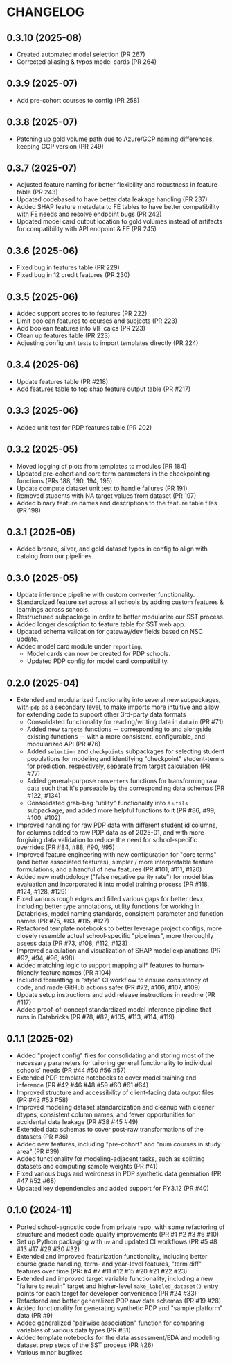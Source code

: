# CHANGELOG

## 0.3.10 (2025-08)
- Created automated model selection (PR 267)
- Corrected aliasing & typos model cards (PR 264)

## 0.3.9 (2025-07)
- Add pre-cohort courses to config (PR 258)

## 0.3.8 (2025-07)
- Patching up gold volume path due to Azure/GCP naming differences, keeping GCP version (PR 249)

## 0.3.7 (2025-07)
- Adjusted feature naming for better flexibility and robustness in feature table (PR 243)
- Updated codebased to have better data leakage handling (PR 237)
- Added SHAP feature metadata to FE tables to have better compatibility with FE needs and resolve endpoint bugs (PR 242)
- Updated model card output location to gold volumes instead of artifacts for compatibility with API endpoint & FE (PR 245) 

## 0.3.6 (2025-06)
- Fixed bug in features table (PR 229)
- Fixed bug in 12 credit features (PR 230)

## 0.3.5 (2025-06)
- Added support scores to to features (PR 222)
- Limit boolean features to courses and subjects (PR 223)
- Add boolean features into VIF calcs (PR 223)
- Clean up features table (PR 223)
- Adjusting config unit tests to import templates directly (PR 224)

## 0.3.4 (2025-06)
- Update features table (PR #218)
- Add features table to top shap feature output table (PR #217)

## 0.3.3 (2025-06)
- Added unit test for PDP features table (PR 202)

## 0.3.2 (2025-05)
- Moved logging of plots from templates to modules (PR 184)
- Updated pre-cohort and core term parameters in the checkpointing functions (PRs 188, 190, 194, 195)
- Update compute dataset unit test to handle failures (PR 191)
- Removed students with NA target values from dataset (PR 197)
- Added binary feature names and descriptions to the feature table files (PR 198)


## 0.3.1 (2025-05)
- Added bronze, silver, and gold dataset types in config to align with catalog from our pipelines.

## 0.3.0 (2025-05)
- Update inference pipeline with custom converter functionality.
- Standardized feature set across all schools by adding custom features & learnings across schools.
- Restructured subpackage in order to better modularize our SST process.
- Added longer description to feature table for SST web app.
- Updated schema validation for gateway/dev fields based on NSC update.
- Added model card module under `reporting`.
  - Model cards can now be created for PDP schools.
  - Updated PDP config for model card compatibility.

## 0.2.0 (2025-04)

- Extended and modularized functionality into several new subpackages, with `pdp` as a secondary level, to make imports more intuitive and allow for extending code to support other 3rd-party data formats
    - Consolidated functionality for reading/writing data in `dataio` (PR #71)
    - Added new `targets` functions -- corresponding to and alongside existing functions -- with a more consistent, configurable, and modularized API (PR #76)
    - Added `selection` and `checkpoints` subpackages for selecting student populations for modeling and identifying "checkpoint" student-terms for prediction, respectively, separate from target calculation (PR #77)
    - Added general-purpose `converters` functions for transforming raw data such that it's parseable by the corresponding data schemas (PR #122, #134)
    - Consolidated grab-bag "utility" functionality into a `utils` subpackage, and added more helpful functions to it (PR #86, #99, #100, #102)
- Improved handling for raw PDP data with different student id columns, for columns added to raw PDP data as of 2025-01, and with more forgiving data validation to reduce the need for school-specific overrides (PR #84, #88, #90, #95)
- Improved feature engineering with new configuration for "core terms" (and better associated features), simpler / more interpretable feature formulations, and a handful of new features (PR #101, #111, #120)
- Added new methodology ("false negative parity rate") for model bias evaluation and incorporated it into model training process (PR #118, #124, #128, #129)
- Fixed various rough edges and filled various gaps for better devx, including better type annotations, utility functions for working in Databricks, model naming standards, consistent parameter and function names (PR #75, #83, #115, #127)
- Refactored template notebooks to better leverage project configs, more closely resemble actual school-specific "pipelines", more thoroughly assess data (PR #73, #108, #112, #123)
- Improved calculation and visualization of SHAP model explanations (PR #92, #94, #96, #98)
- Added matching logic to support mapping all* features to human-friendly feature names (PR #104)
- Included formatting in "style" CI workflow to ensure consistency of code, and made GitHub actions safer (PR #72, #106, #107, #109)
- Update setup instructions and add release instructions in readme (PR #117)
- Added proof-of-concept standardized model inference pipeline that runs in Databricks (PR #78, #82, #105, #113, #114, #119)

## 0.1.1 (2025-02)

- Added "project config" files for consolidating and storing most of the necessary parameters for tailoring general functionality to individual schools' needs (PR #44 #50 #56 #57)
- Extended PDP template notebooks to cover model training and inference (PR #42 #46 #48 #59 #60 #61 #64)
- Improved structure and accessibility of client-facing data output files (PR #43 #53 #58)
- Improved modeling dataset standardization and cleanup with cleaner dtypes, consistent column names, and fewer opportunities for accidental data leakage (PR #38 #45 #49)
- Extended data schemas to cover post-raw transformations of the datasets (PR #36)
- Added new features, including "pre-cohort" and "num courses in study area" (PR #39)
- Added functionality for modeling-adjacent tasks, such as splitting datasets and computing sample weights (PR #41)
- Fixed various bugs and weirdness in PDP synthetic data generation (PR #47 #52 #68)
- Updated key dependencies and added support for PY3.12 (PR #40)

## 0.1.0 (2024-11)

- Ported school-agnostic code from private repo, with some refactoring of structure and modest code quality improvements (PR #1 #2 #3 #6 #10)
- Set up Python packaging with `uv` and updated CI workflows (PR #5 #8 #13 #17 #29 #30 #32)
- Extended and improved featurization functionality, including better course grade handling, term- and year-level features, "term diff" features over time (PR: #4 #7 #11 #12 #15 #20 #21 #22 #23)
- Extended and improved target variable functionality, including a new "failure to retain" target and higher-level `make_labeled_dataset()` entry points for each target for developer convenience (PR #24 #33)
- Refactored and better generalized PDP raw data schemas (PR #19 #28)
- Added functionality for generating synthetic PDP and "sample platform" data (PR #9)
- Added generalized "pairwise association" function for comparing variables of various data types (PR #31)
- Added template notebooks for the data assessment/EDA and modeling dataset prep steps of the SST process (PR #26)
- Various minor bugfixes
